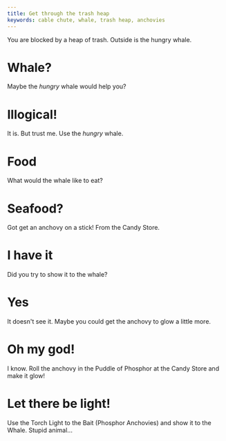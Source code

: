 ```yaml
---
title: Get through the trash heap
keywords: cable chute, whale, trash heap, anchovies
---
```


You are blocked by a heap of trash. Outside is the hungry whale.

# Whale?
Maybe the *hungry* whale would help you?

# Illogical!
It is. But trust me. Use the *hungry* whale.

# Food
What would the whale like to eat?

# Seafood?
Got get an anchovy on a stick! From the Candy Store.

# I have it
Did you try to show it to the whale?

# Yes
It doesn't see it. Maybe you could get the anchovy to glow a little more.

# Oh my god!
I know. Roll the anchovy in the Puddle of Phosphor at the Candy Store and make it glow!

# Let there be light!
Use the Torch Light to the Bait (Phosphor Anchovies) and show it to the Whale. Stupid animal...